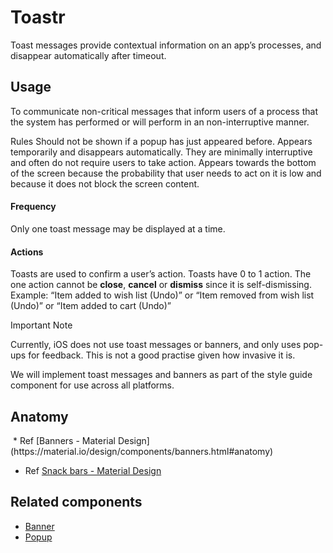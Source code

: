 # Toastr
Toast messages provide contextual information on an app’s processes, and disappear automatically after timeout.


## Usage
To communicate non-critical messages that inform users of a process that the system has performed or will perform in an non-interruptive manner. 

Rules
Should not be shown if a popup has just appeared before.
Appears temporarily and disappears automatically. They are minimally interruptive and often do not require users to take action.
Appears towards the bottom of the screen because the probability that user needs to act on it is low and because it does not block the screen content. 

#### Frequency
Only one toast message may be displayed at a time.

#### Actions
Toasts are used to confirm a user’s action. 
Toasts have 0 to 1 action. The one action cannot be **close**, **cancel** or **dismiss** since it is self-dismissing.
Example: “Item added to wish list (Undo)” or “Item removed from wish list (Undo)” or “Item added to cart (Undo)”



Important Note

Currently, iOS does not use toast messages or banners, and only uses pop-ups for feedback. This is not a good practise given how invasive it is.

We will implement toast messages and banners as part of the style guide component for use across all platforms.


## Anatomy
<image shows the composition of the component with annotations>
* Ref [Banners - Material Design](https://material.io/design/components/banners.html#anatomy)

* Ref [Snack bars - Material Design](https://material.io/design/components/snackbars.html#anatomy)



## Related components

* [Banner](/#/components/Banner)
* [Popup](/#/components/Popup)